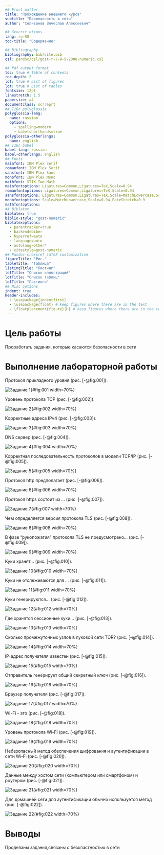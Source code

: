 ```yaml
---
## Front matter
title: "Прохождение внешнего курса"
subtitle: "Безопасность в сети"
author: "Селиванов Вячеслав Алексеевич"

## Generic otions
lang: ru-RU
toc-title: "Содержание"

## Bibliography
bibliography: bib/cite.bib
csl: pandoc/csl/gost-r-7-0-5-2008-numeric.csl

## Pdf output format
toc: true # Table of contents
toc-depth: 2
lof: true # List of figures
lot: true # List of tables
fontsize: 12pt
linestretch: 1.5
papersize: a4
documentclass: scrreprt
## I18n polyglossia
polyglossia-lang:
  name: russian
  options:
	- spelling=modern
	- babelshorthands=true
polyglossia-otherlangs:
  name: english
## I18n babel
babel-lang: russian
babel-otherlangs: english
## Fonts
mainfont: IBM Plex Serif
romanfont: IBM Plex Serif
sansfont: IBM Plex Sans
monofont: IBM Plex Mono
mathfont: STIX Two Math
mainfontoptions: Ligatures=Common,Ligatures=TeX,Scale=0.94
romanfontoptions: Ligatures=Common,Ligatures=TeX,Scale=0.94
sansfontoptions: Ligatures=Common,Ligatures=TeX,Scale=MatchLowercase,Scale=0.94
monofontoptions: Scale=MatchLowercase,Scale=0.94,FakeStretch=0.9
mathfontoptions:
## Biblatex
biblatex: true
biblio-style: "gost-numeric"
biblatexoptions:
  - parentracker=true
  - backend=biber
  - hyperref=auto
  - language=auto
  - autolang=other*
  - citestyle=gost-numeric
## Pandoc-crossref LaTeX customization
figureTitle: "Рис."
tableTitle: "Таблица"
listingTitle: "Листинг"
lofTitle: "Список иллюстраций"
lotTitle: "Список таблиц"
lolTitle: "Листинги"
## Misc options
indent: true
header-includes:
  - \usepackage{indentfirst}
  - \usepackage{float} # keep figures where there are in the text
  - \floatplacement{figure}{H} # keep figures where there are in the text
---
```


# Цель работы

Проработать задания, которые касаются безопасности в сети


# Выполнение лабораторной работы

Протокол прикладного уровня (рис. [-@fig:001]).

![Задание 1](image/1-1.png){#fig:001 width=70%}

Уровень протокола TCP (рис. [-@fig:002]).

![Задание 2](image/1-2.png){#fig:002 width=70%}

Корректные адреса IPv4 (рис. [-@fig:003]).

![Задание 3](image/1-3.png){#fig:003 width=70%}

DNS сервер (рис. [-@fig:004]).

![Задание 4](image/1-4.png){#fig:004 width=70%}

Корректная последовательность протоколов в модели TCP/IP (рис. [-@fig:005]).

![Задание 5](image/1-5.png){#fig:005 width=70%}

Протокол http предполагает (рис. [-@fig:006]).

![Задание 6](image/1-6.png){#fig:006 width=70%}

Протокол https состоит из ... (рис. [-@fig:007]).

![Задание 7](image/1-7.png){#fig:007 width=70%}

Чем определяется версия протокола TLS (рис. [-@fig:008]).

![Задание 8](image/1-8.png){#fig:008 width=70%}

В фазе “рукопожатия” протокола TLS не предусмотрено... (рис. [-@fig:009]).

![Задание 9](image/1-9.png){#fig:009 width=70%}

Куки хранят... (рис. [-@fig:010]).

![Задание 10](image/1-10.png){#fig:010 width=70%}

Куки не отслеживаются для ... (рис. [-@fig:011]).

![Задание 11](image/1-11.png){#fig:011 width=70%}

Куки генерируются... (рис. [-@fig:012]).

![Задание 12](image/1-12.png){#fig:012 width=70%}

Где хранятся сессионные куки... (рис. [-@fig:013]).

![Задание 13](image/1-13.png){#fig:013 width=70%}

Сколько промежуточных узлов в луковой сети TOR? (рис. [-@fig:014]).

![Задание 14](image/1-14.png){#fig:014 width=70%}

IP-адрес получателя известен (рис. [-@fig:015]).

![Задание 15](image/1-15.png){#fig:015 width=70%}

Отправитель генерирует общий секретный ключ (рис. [-@fig:016]).

![Задание 16](image/1-16.png){#fig:016 width=70%}

Браузер получателя (рис. [-@fig:017]).

![Задание 17](image/1-17.png){#fig:017 width=70%}

Wi-Fi - это (рис. [-@fig:018]).

![Задание 18](image/1-18.png){#fig:018 width=70%}

Уровень протокола Wi-Fi (рис. [-@fig:019]).

![Задание 19](image/1-19.png){#fig:019 width=70%}

Небезопасный метод обеспечения шифрования и аутентификации в сети Wi-Fi (рис. [-@fig:020]).

![Задание 20](image/1-20.png){#fig:020 width=70%}

Данные между хостом сети (компьютером или смартфоном) и роутером (рис. [-@fig:021]).

![Задание 21](image/1-21.png){#fig:021 width=70%}

Для домашней сети для аутентификации обычно используется метод (рис. [-@fig:022]).

![Задание 22](image/1-22.png){#fig:022 width=70%}



# Выводы

Проделаны задания,связаны с безопастностью в сети
